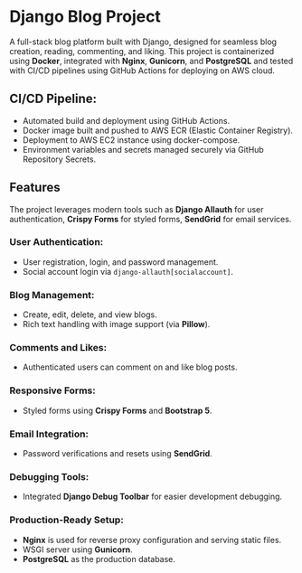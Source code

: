 # Django Blog Project

A full-stack blog platform built with Django, designed for seamless blog creation, reading, commenting, and liking. This project is containerized using **Docker**, integrated with **Nginx**, **Gunicorn**, and **PostgreSQL** and tested with CI/CD pipelines using GitHub Actions for deploying on AWS cloud.

## CI/CD Pipeline:
- Automated build and deployment using GitHub Actions.
- Docker image built and pushed to AWS ECR (Elastic Container Registry).
- Deployment to AWS EC2 instance using docker-compose.
- Environment variables and secrets managed securely via GitHub Repository Secrets.


## Features
The project leverages modern tools such as **Django Allauth** for user authentication, **Crispy Forms** for styled forms, **SendGrid** for email services.

### User Authentication:
- User registration, login, and password management.
- Social account login via `django-allauth[socialaccount]`.

### Blog Management:
- Create, edit, delete, and view blogs.
- Rich text handling with image support (via **Pillow**).

### Comments and Likes:
- Authenticated users can comment on and like blog posts.

### Responsive Forms:
- Styled forms using **Crispy Forms** and **Bootstrap 5**.

### Email Integration:
- Password verifications and resets using **SendGrid**.

### Debugging Tools:
- Integrated **Django Debug Toolbar** for easier development debugging.

### Production-Ready Setup:
- **Nginx** is used for reverse proxy configuration and serving static files.
- WSGI server using **Gunicorn**.
- **PostgreSQL** as the production database.

